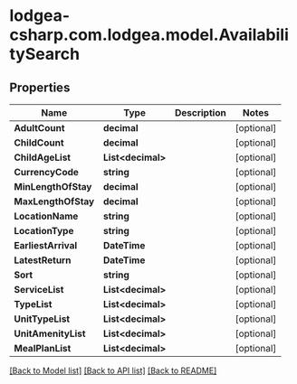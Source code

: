 
# lodgea-csharp.com.lodgea.model.AvailabilitySearch

## Properties

Name | Type | Description | Notes
------------ | ------------- | ------------- | -------------
**AdultCount** | **decimal** |  | [optional] 
**ChildCount** | **decimal** |  | [optional] 
**ChildAgeList** | **List&lt;decimal&gt;** |  | [optional] 
**CurrencyCode** | **string** |  | [optional] 
**MinLengthOfStay** | **decimal** |  | [optional] 
**MaxLengthOfStay** | **decimal** |  | [optional] 
**LocationName** | **string** |  | [optional] 
**LocationType** | **string** |  | [optional] 
**EarliestArrival** | **DateTime** |  | [optional] 
**LatestReturn** | **DateTime** |  | [optional] 
**Sort** | **string** |  | [optional] 
**ServiceList** | **List&lt;decimal&gt;** |  | [optional] 
**TypeList** | **List&lt;decimal&gt;** |  | [optional] 
**UnitTypeList** | **List&lt;decimal&gt;** |  | [optional] 
**UnitAmenityList** | **List&lt;decimal&gt;** |  | [optional] 
**MealPlanList** | **List&lt;decimal&gt;** |  | [optional] 

[[Back to Model list]](../README.md#documentation-for-models)
[[Back to API list]](../README.md#documentation-for-api-endpoints)
[[Back to README]](../README.md)

